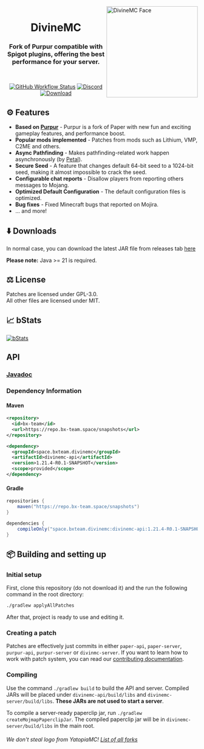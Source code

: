 <img src="https://github.com/DivineMC/DivineMC/assets/76615486/12e5dfef-b2cb-4fe6-8587-342f0d116d23" height="240" alt="DivineMC Face" align="right">

<div align="center">
  <h1>DivineMC</h1>
  <h3>Fork of Purpur compatible with Spigot plugins, offering the best performance for your server.</h3>
  <br>
  
  [![GitHub Workflow Status](https://img.shields.io/github/actions/workflow/status/DivineMC/DivineMC/build.yml?logo=GoogleAnalytics&logoColor=ffffff&style=for-the-badge)](https://github.com/DivineMC/DivineMC/actions)
  [![Discord](https://img.shields.io/discord/931595732752953375?color=5865F2&label=discord&style=for-the-badge)](https://discord.gg/p7cxhw7E2M)
  [![Download](https://img.shields.io/github/downloads/DivineMC/DivineMC/total?style=for-the-badge)](https://github.com/DivineMC/DivineMC/releases/latest)
</div>

## ⚙️ Features

- **Based on [Purpur](https://github.com/PurpurMC/Purpur)** - Purpur is a fork of Paper with new fun and exciting gameplay features, and performance boost.
- **Popular mods implemented** - Patches from mods such as Lithium, VMP, C2ME and others.
- **Async Pathfinding** - Makes pathfinding-related work happen asynchronously (by [Petal](https://github.com/Bloom-host/Petal)).
- **Secure Seed** - A feature that changes default 64-bit seed to a 1024-bit seed, making it almost impossible to crack the seed.
- **Configurable chat reports** - Disallow players from reporting others messages to Mojang.
- **Optimized Default Configuration** - The default configuration files is optimized.
- **Bug fixes** - Fixed Minecraft bugs that reported on Mojira.
- ... and more!

## ⬇️ Downloads

In normal case, you can download the latest JAR file from releases tab [here](https://github.com/DivineMC/DivineMC/releases/latest)

**Please note:** Java >= 21 is required.

## ⚖️ License
Patches are licensed under GPL-3.0.  
All other files are licensed under MIT.

## 📈 bStats

[![bStats](https://bstats.org/signatures/server-implementation/DivineMC.svg)](https://bstats.org/plugin/server-implementation/DivineMC)

## API
### [Javadoc](https://repo.bx-team.space/javadoc/snapshots/space/bxteam/divinemc/divinemc-api/1.21.4-R0.1-SNAPSHOT)

### Dependency Information

#### Maven
```xml
<repository>
  <id>bx-team</id>
  <url>https://repo.bx-team.space/snapshots</url>
</repository>
```
```xml
<dependency>
  <groupId>space.bxteam.divinemc</groupId>
  <artifactId>divinemc-api</artifactId>
  <version>1.21.4-R0.1-SNAPSHOT</version>
  <scope>provided</scope>
</dependency>
```

#### Gradle
```groovy
repositories {
    maven("https://repo.bx-team.space/snapshots")
}
```
```groovy
dependencies {
    compileOnly("space.bxteam.divinemc:divinemc-api:1.21.4-R0.1-SNAPSHOT")
}
```

## 📦 Building and setting up
### Initial setup
First, clone this repository (do not download it) and the run the following command in the root directory:
```bash
./gradlew applyAllPatches
```
After that, project is ready to use and editing it.

### Creating a patch
Patches are effectively just commits in either `paper-api`, `paper-server`, `purpur-api`, `purpur-server` or `divinmc-server`. If you want to learn how to work with patch system, you can read our [contributing documentation](https://docs.bx-team.space/documentation/divinemc/development/contributing).

### Compiling
Use the command `./gradlew build` to build the API and server. Compiled JARs will be placed under `divinemc-api/build/libs` and `divinemc-server/build/libs`. **These JARs are not used to start a server**.

To compile a server-ready paperclip jar, run `./gradlew createMojmapPaperclipJar`. The compiled paperclip jar will be in `divinemc-server/build/libs` in the main root.

###### We don't steal logo from YatopiaMC! [List of all forks](https://gist.github.com/NONPLAYT/48742353af8ae36bcef5d1c36de9730a)
